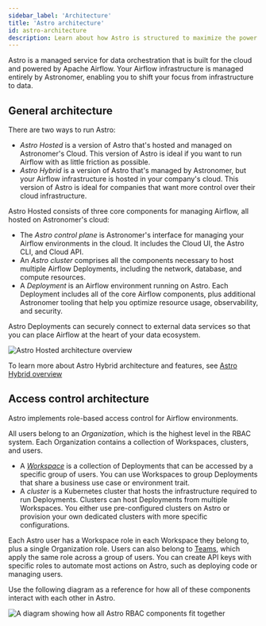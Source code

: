 ```yaml
---
sidebar_label: 'Architecture'
title: 'Astro architecture'
id: astro-architecture
description: Learn about how Astro is structured to maximize the power of Apache Airflow.
---
```


Astro is a managed service for data orchestration that is built for the cloud and powered by Apache Airflow. Your Airflow infrastructure is managed entirely by Astronomer, enabling you to shift your focus from infrastructure to data. 

## General architecture

There are two ways to run Astro:

- _Astro Hosted_ is a version of Astro that's hosted and managed on Astronomer's Cloud. This version of Astro is ideal if you want to run Airflow with as little friction as possible.
- _Astro Hybrid_ is a version of Astro that's managed by Astronomer, but your Airflow infrastructure is hosted in your company's cloud. This version of Astro is ideal for companies that want more control over their cloud infrastructure. 

Astro Hosted consists of three core components for managing Airflow, all hosted on Astronomer's cloud:

- The _Astro control plane_ is Astronomer's interface for managing your Airflow environments in the cloud. It includes the Cloud UI, the Astro CLI, and Cloud API.
- An _Astro cluster_ comprises all the components necessary to host multiple Airflow Deployments, including the network, database, and compute resources.
- A _Deployment_ is an Airflow environment running on Astro. Each Deployment includes all of the core Airflow components, plus additional Astronomer tooling that help you optimize resource usage, observability, and security.

Astro Deployments can securely connect to external data services so that you can place Airflow at the heart of your data ecosystem. 

![Astro Hosted architecture overview](/img/docs/architecture-overview.png)

To learn more about Astro Hybrid architecture and features, see [Astro Hybrid overview](hybrid-overview.md)

## Access control architecture

Astro implements role-based access control for Airflow environments.

All users belong to an _Organization_, which is the highest level in the RBAC system. Each Organization contains a collection of Workspaces, clusters, and users. 

- A [_Workspace_](manage-workspaces.md) is a collection of Deployments that can be accessed by a specific group of users. You can use Workspaces to group Deployments that share a business use case or environment trait.
- A _cluster_ is a Kubernetes cluster that hosts the infrastructure required to run Deployments. Clusters can host Deployments from multiple Workspaces. You either use pre-configured clusters on Astro or provision your own dedicated clusters with more specific configurations.

Each Astro user has a Workspace role in each Workspace they belong to, plus a single Organization role. Users can also belong to [Teams](manage-teams.md), which apply the same role across a group of users. You can create API keys with specific roles to automate most actions on Astro, such as deploying code or managing users. 

Use the following diagram as a reference for how all of these components interact with each other in Astro.

![A diagram showing how all Astro RBAC components fit together](/img/docs/rbac-overview.png)
